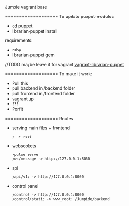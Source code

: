 Jumpie vagrant base

===================
To update puppet-modules
- cd puppet
- librarian-puppet install

requirements:
- ruby
- librarian-puppet gem

//TODO
maybe leave it for vagrant
[vagrant-librarian-puppet](https://github.com/mhahn/vagrant-librarian-puppet)

===================
To make it work:
- Pull this
- pull backend in /backend folder
- pull frontend in /frontend folder
- vagrant up
- ???
- Porfit

===================
Routes

- serving main files + frontend

  ```
  / -> root
  ```
- webscokets

  ```
  -pulse serve
  /ws/message -> http://127.0.0.1:8060
  ```
- api

  ```
  /api/v1/ -> http://127.0.0.1:8060  
  ```
- control panel

  ```
  /control -> http://127.0.0.1:8060  
  /control/static -> www_root: /Jumpide/backend
  ```
